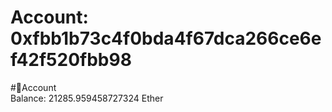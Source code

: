 
Account: 0xfbb1b73c4f0bda4f67dca266ce6ef42f520fbb98
===================================================
  
#📜Account  
Balance: 21285.959458727324 Ether